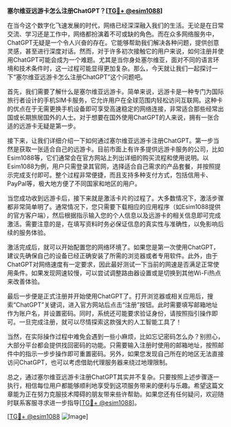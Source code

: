 **塞尔维亚远游卡怎么注册ChatGPT？[[TG💪+ @esim1088](https://t.me/s/esim1088)]**

在当今这个数字化飞速发展的时代，网络已经深深融入我们的生活。无论是在日常交流、学习还是工作中，网络都扮演着不可或缺的角色。而在众多网络服务中，ChatGPT无疑是一个令人兴奋的存在。它能够帮助我们解决各种问题，提供创意灵感，甚至进行深度对话。然而，对于许多初次接触它的用户来说，如何注册并使用ChatGPT可能会成为一个难题。尤其是当你身处塞尔维亚，面对不同的语言环境和技术条件时，这一过程可能显得更加复杂。那么，今天就让我们一起探讨一下“塞尔维亚远游卡怎么注册ChatGPT”这个问题吧。

首先，我们需要了解什么是塞尔维亚远游卡。简单来说，远游卡是一种专门为国际旅行者设计的手机SIM卡服务，它允许用户在全球范围内轻松访问互联网。这种卡的优点在于无需更换手机设备即可享受高速稳定的网络连接，非常适合那些经常出国或长期旅居国外的人士。对于想要在国外使用ChatGPT的人来说，拥有一张合适的远游卡无疑是第一步。

接下来，让我们详细介绍一下如何通过塞尔维亚远游卡注册ChatGPT。第一步当然是获取一张适合自己的远游卡。目前市面上有许多提供远游卡服务的公司，比如Esim1088等，它们通常会在官方网站上列出详细的购买流程和使用说明。以Esim1088为例，用户只需登录其官网，选择适合自己需求的产品套餐，并按照提示完成支付即可。整个过程非常便捷，而且支持多种支付方式，包括信用卡、PayPal等，极大地方便了不同国家和地区的用户。

当您成功收到远游卡后，接下来就是激活卡片的过程了。大多数情况下，激活步骤都非常简单明了。通常情况下，您只需要下载相应的应用程序（如Esim1088提供的官方客户端），然后根据指示输入您的个人信息以及远游卡的相关信息即可完成激活。需要注意的是，在填写资料时务必保证信息的真实性与准确性，以免影响后续的服务体验。

激活完成后，就可以开始配置您的网络环境了。如果您是第一次使用ChatGPT，建议先确保自己的设备已经正确安装了所需的浏览器或者专用软件。此外，由于ChatGPT对网络速度有一定要求，因此最好测试一下当前的网速是否满足正常使用条件。如果发现网速较慢，可以尝试调整路由器设置或是切换到其他Wi-Fi热点来改善体验。

最后一步便是正式注册并开始使用ChatGPT了。打开浏览器或相关应用后，搜索“ChatGPT”关键词，进入官方网站后点击“注册”按钮。此时需要填写邮箱地址作为账户名，并设置密码。同时，系统还可能要求验证身份，请按照指引操作即可。一旦完成注册，就可以尽情探索这款强大的人工智能工具了！

当然，在实际操作过程中难免会遇到一些小麻烦，比如忘记密码怎么办？别担心，大部分平台都会提供找回密码的功能。只需要输入注册时使用的邮箱地址，按照邮件中的指示一步步操作即可重置密码。另外，如果您发现自己所在的地区无法直接访问ChatGPT，也可以考虑借助代理服务器来绕过地理限制。

总之，通过塞尔维亚远游卡注册ChatGPT其实并不复杂。只要按照上述步骤逐一执行，相信每位用户都能够顺利地享受到这项服务带来的便利与乐趣。希望这篇文章能为正在努力克服技术障碍的朋友带来些许帮助。如果您还有任何疑问，欢迎随时联系客服寻求进一步指导[[TG💪+ @esim1088](https://t.me/s/esim1088)]。

[[TG💪+ @esim1088](https://t.me/s/esim1088) ![Image](https://i.postimg.cc/4NQfJmqS/Snipaste-2025-05-13-00-14-12.png)]